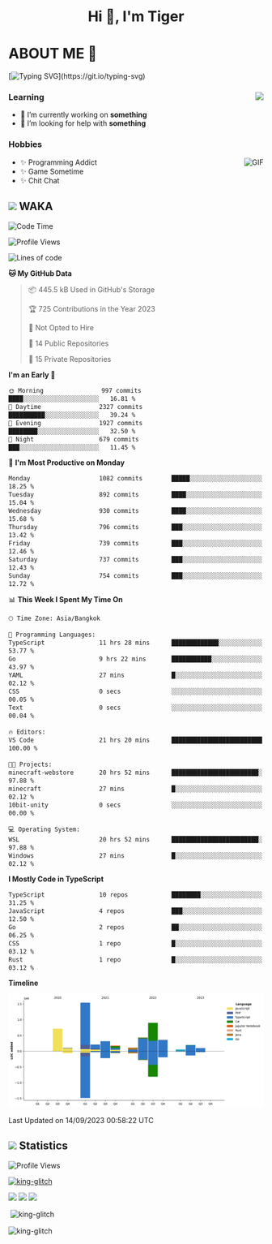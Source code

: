 <h1 align="center">Hi 👋, I'm Tiger</h1>




# ABOUT ME 💬

[![Typing SVG](https://readme-typing-svg.herokuapp.com?color=22F771&vCenter=true&lines=A+perssionate+developer+from+nowhere.)](https://git.io/typing-svg)

<div>
 <img align="right" src="https://spotify-github-profile.vercel.app/api/view?uid=12129734423&cover_image=false&theme=default&bar_color=22d016&bar_color_cover=true" />
 <h3>Learning</h3>
 
 <ul>
  <li>🔭 I’m currently working on <b>something</b></li>
  <li>🤝 I’m looking for help with <b>something</b></li>
 </ul>
 
</div>
<div>
 <h3>Hobbies</h3>
 <img align="right" height="475px"  alt="GIF" src="https://i.pinimg.com/originals/1f/b7/db/1fb7dbee557e5ed509f7517da8a84d58.gif" />
 <ul>
  <li>✨ Programming Addict</li>
  <li>✨ Game Sometime</li>
  <li>✨ Chit Chat</li>
 </ul>
 
</div>



## <img height="40" src="https://raw.githubusercontent.com/innng/innng/master/assets/kyubey.gif"/> WAKA

<!--START_SECTION:waka-->
![Code Time](http://img.shields.io/badge/Code%20Time-1%2C479%20hrs%2038%20mins-blue)

![Profile Views](http://img.shields.io/badge/Profile%20Views-8-blue)

![Lines of code](https://img.shields.io/badge/From%20Hello%20World%20I%27ve%20Written-5.2%20million%20lines%20of%20code-blue)

**🐱 My GitHub Data** 

> 📦 445.5 kB Used in GitHub's Storage 
 > 
> 🏆 725 Contributions in the Year 2023
 > 
> 🚫 Not Opted to Hire
 > 
> 📜 14 Public Repositories 
 > 
> 🔑 15 Private Repositories 
 > 
**I'm an Early 🐤** 

```text
🌞 Morning                997 commits         ████░░░░░░░░░░░░░░░░░░░░░   16.81 % 
🌆 Daytime                2327 commits        ██████████░░░░░░░░░░░░░░░   39.24 % 
🌃 Evening                1927 commits        ████████░░░░░░░░░░░░░░░░░   32.50 % 
🌙 Night                  679 commits         ███░░░░░░░░░░░░░░░░░░░░░░   11.45 % 
```
📅 **I'm Most Productive on Monday** 

```text
Monday                   1082 commits        █████░░░░░░░░░░░░░░░░░░░░   18.25 % 
Tuesday                  892 commits         ████░░░░░░░░░░░░░░░░░░░░░   15.04 % 
Wednesday                930 commits         ████░░░░░░░░░░░░░░░░░░░░░   15.68 % 
Thursday                 796 commits         ███░░░░░░░░░░░░░░░░░░░░░░   13.42 % 
Friday                   739 commits         ███░░░░░░░░░░░░░░░░░░░░░░   12.46 % 
Saturday                 737 commits         ███░░░░░░░░░░░░░░░░░░░░░░   12.43 % 
Sunday                   754 commits         ███░░░░░░░░░░░░░░░░░░░░░░   12.72 % 
```


📊 **This Week I Spent My Time On** 

```text
🕑︎ Time Zone: Asia/Bangkok

💬 Programming Languages: 
TypeScript               11 hrs 28 mins      █████████████░░░░░░░░░░░░   53.77 % 
Go                       9 hrs 22 mins       ███████████░░░░░░░░░░░░░░   43.97 % 
YAML                     27 mins             █░░░░░░░░░░░░░░░░░░░░░░░░   02.12 % 
CSS                      0 secs              ░░░░░░░░░░░░░░░░░░░░░░░░░   00.05 % 
Text                     0 secs              ░░░░░░░░░░░░░░░░░░░░░░░░░   00.04 % 

🔥 Editors: 
VS Code                  21 hrs 20 mins      █████████████████████████   100.00 % 

🐱‍💻 Projects: 
minecraft-webstore       20 hrs 52 mins      ████████████████████████░   97.88 % 
minecraft                27 mins             █░░░░░░░░░░░░░░░░░░░░░░░░   02.12 % 
10bit-unity              0 secs              ░░░░░░░░░░░░░░░░░░░░░░░░░   00.00 % 

💻 Operating System: 
WSL                      20 hrs 52 mins      ████████████████████████░   97.88 % 
Windows                  27 mins             █░░░░░░░░░░░░░░░░░░░░░░░░   02.12 % 
```

**I Mostly Code in TypeScript** 

```text
TypeScript               10 repos            ████████░░░░░░░░░░░░░░░░░   31.25 % 
JavaScript               4 repos             ███░░░░░░░░░░░░░░░░░░░░░░   12.50 % 
Go                       2 repos             ██░░░░░░░░░░░░░░░░░░░░░░░   06.25 % 
CSS                      1 repo              █░░░░░░░░░░░░░░░░░░░░░░░░   03.12 % 
Rust                     1 repo              █░░░░░░░░░░░░░░░░░░░░░░░░   03.12 % 
```



**Timeline**

![Lines of Code chart](https://raw.githubusercontent.com/king-glitch/king-glitch/main/assets/bar_graph.png)


 Last Updated on 14/09/2023 00:58:22 UTC
<!--END_SECTION:waka-->
## <img height="40" src="https://raw.githubusercontent.com/innng/innng/master/assets/kyubey.gif"/> Statistics
![Profile Views](https://komarev.com/ghpvc/?username=king-glitch)  

<p align="left"> 
 <a href="https://github.com/ryo-ma/github-profile-trophy">
  <img src="https://github-profile-trophy.vercel.app/?username=king-glitch&theme=dracula" alt="king-glitch" />
 </a> </p>

![](https://github-profile-summary-cards.vercel.app/api/cards/profile-details?username=king-glitch&theme=dracula)
![](https://github-profile-summary-cards.vercel.app/api/cards/stats?username=king-glitch&theme=dracula) 
![](https://github-profile-summary-cards.vercel.app/api/cards/productive-time?username=king-glitch&theme=dracula)


<p>&nbsp;<img align="center" src="https://github-readme-stats.vercel.app/api?username=king-glitch&theme=dracula" alt="king-glitch" /></p>

<p><img align="center" src="https://github-readme-streak-stats.herokuapp.com/?user=king-glitch&theme=dracula" alt="king-glitch" /></p>
